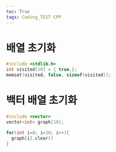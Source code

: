 ```yaml
---
toc: True
tags: Coding_TEST CPP
---
```


# 배열 초기화
```cpp
#include <stdlib.h>
int visited[10] = { true,};
memset(visited, false, sizeof(visited));
```

# 백터 배열 초기화
```cpp
#include <vector>
vector<int> graph[10];

for(int i=0; i<10; i++){
  graph[i].clear()
}
```
